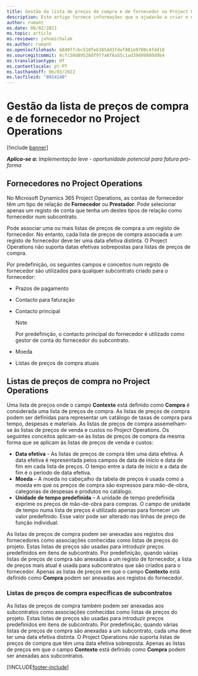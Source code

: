 ```yaml
---
title: Gestão da lista de preços de compra e de fornecedor no Project Operations
description: Este artigo fornece informações que o ajudarão a criar e manter dados de fornecedores e listas de preços de compras para subcontratação.
author: rumant
ms.date: 08/02/2021
ms.topic: article
ms.reviewer: johnmichalak
ms.author: rumant
ms.openlocfilehash: 6840ffcbc510fe6385dd3fdaf881e9700c4fdd18
ms.sourcegitcommit: 6cfc50d89528df977a8f6a55c1ad39d99800d9b4
ms.translationtype: HT
ms.contentlocale: pt-PT
ms.lasthandoff: 06/03/2022
ms.locfileid: "8914140"
---
```

# <a name="vendor-and-purchase-price-list-management-in-project-operations"></a>Gestão da lista de preços de compra e de fornecedor no Project Operations

[!include [banner](../../includes/dataverse-preview.md)]

_**Aplica-se a:** Implementação leve - oportunidade potencial para fatura pró-forma_

## <a name="vendors-in-project-operations"></a>Fornecedores no Project Operations

No Microsoft Dynamics 365 Project Operations, as contas de fornecedor têm um tipo de relação de **Fornecedor** ou **Prestador**. Pode selecionar apenas um registo de conta que tenha um destes tipos de relação como fornecedor num subcontrato.

Pode associar uma ou mais listas de preços de compra a um registo de fornecedor. No entanto, cada lista de preços de compra associada a um registo de fornecedor deve ter uma data efetiva distinta. O Project Operations não suporta datas efetivas sobrepostas para listas de preços de compra.

Por predefinição, os seguintes campos e conceitos num registo de fornecedor são utilizados para qualquer subcontrato criado para o fornecedor:

- Prazos de pagamento
- Contacto para faturação
- Contacto principal

    > [!NOTE]
    > Por predefinição, o contacto principal do fornecedor é utilizado como gestor de conta do fornecedor do subcontrato.

- Moeda
- Listas de preços de compra atuais

## <a name="purchase-price-lists-in-project-operations"></a>Listas de preços de compra no Project Operations

Uma lista de preços onde o campo **Contexto** está definido como **Compra** é considerada uma lista de preços de compra. As listas de preços de compra podem ser definidas para representar um catálogo de taxas de compra para tempo, despesas e materiais. As listas de preços de compra assemelham-se às listas de preços de venda e custos no Project Operations. Os seguintes conceitos aplicam-se às listas de preços de compra da mesma forma que se aplicam às listas de preços de venda e custos:

- **Data efetiva** - As listas de preços de compra têm uma data efetiva. A data efetiva é representada pelos campos de data de início e data de fim em cada lista de preços. O tempo entre a data de início e a data de fim é o período de data efetiva.
- **Moeda** – A moeda no cabeçalho da tabela de preços é usada como a moeda em que os preços de compra são expressos para mão-de-obra, categorias de despesas e produtos no catálogo.
- **Unidade de tempo predefinida** – A unidade de tempo predefinida exprime os preços de mão-de-obra para compras. O campo de unidade de tempo numa lista de preços é utilizado apenas para fornecer um valor predefinido. Esse valor pode ser alterado nas linhas de preço de função individual.

As listas de preços de compra podem ser anexadas aos registos dos fornecedores como associações conhecidas como listas de preços do projeto. Estas listas de preços são usadas para introduzir preços predefinidos em itens de subcontrato. Por predefinição, quando várias listas de preços de compra são anexadas a um registo de fornecedor, a lista de preços mais atual é usada para subcontratos que são criados para o fornecedor. Apenas as listas de preços em que o campo **Contexto** está definido como **Compra** podem ser anexadas aos registos do fornecedor.

### <a name="subcontract-specific-purchase-price-lists"></a>Listas de preços de compra específicas de subcontratos

As listas de preços de compra também podem ser anexadas aos subcontratos como associações conhecidas como listas de preços do projeto. Estas listas de preços são usadas para introduzir preços predefinidos em itens de subcontrato. Por predefinição, quando várias listas de preços de compra são anexadas a um subcontrato, cada uma deve ter uma data efetiva distinta. O Project Operations não suporta listas de preços de compra que têm uma data efetiva sobreposta. Apenas as listas de preços em que o campo **Contexto** está definido como **Compra** podem ser anexadas aos subcontratos.

[!INCLUDE[footer-include](../../includes/footer-banner.md)]
